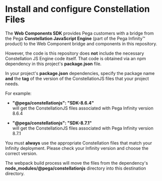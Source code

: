 # Install and configure Constellation Files

The **Web Components SDK** provides Pega customers with a bridge from the Pega **Constellation JavaScript Engine** (part of the Pega Infinity&trade; product) to the Web Component bridge and components in this repository.

However, the code is this repository does **not** include the necessary Constellation JS Engine code itself. That code is obtained via an npm dependency in this project's **package.json** file.

In your project's **package.json** dependencies, specify the package name **and**
the **tag** of the version of the ConstellationJS files that your project needs.

For example:

* **"@pega/constellationjs": "SDK-8.6.4"** <br>
will get the ConstellationJS files associated with Pega Infinity version 
8.6.4

* **"@pega/constellationjs": "SDK-8.7.1"** <br>
will get the ConstellationJS files associated with Pega Infinity version 
8.7.1

You must **always** use the appropriate Constellation files that match your Infinity deployment. Please check your Infinity version and choose the correct version.



The webpack build process will move the files from the dependency's **node_modules/@pega/constellationjs** directory into this destination directory.
